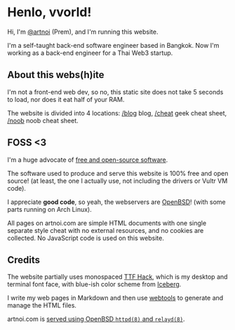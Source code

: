 # Henlo, vvorld!

Hi, I'm [@artnoi](https://twitter.com/artnoi) (Prem), and I'm running this website.

I'm a self-taught back-end software engineer based in Bangkok.
Now I'm working as a back-end engineer for a Thai Web3 startup.

## About this webs(h)ite

I'm not a front-end web dev, so no, this static site does not take 5 seconds
to load, nor does it eat half of your RAM.

The website is divided into 4 locations: [/blog](/blog/) blog,
[/cheat](/cheat) geek cheat sheet, [/noob](/noob/) noob cheat sheet.

## FOSS <3

I'm a huge advocate of [free and open-source software](https://en.wikipedia.org/wiki/Free_software).

The software used to produce and serve this website is 100% free and open source!
(at least, the one I actually use, not including the drivers or Vultr VM code).

I appreciate **good code**, so yeah, the webservers are [OpenBSD](https://openbsd.org)!
(with some parts running on Arch Linux).

All pages on artnoi.com are simple HTML documents with one single separate style
cheat with no external resources, and no cookies are collected. No JavaScript code
is used on this website.

## Credits

The website partially uses monospaced [TTF Hack](https://sourcefoundry.org/hack/),
which is my desktop and terminal font face, with blue-ish color scheme from [Iceberg](https://github.com/cocopon/iceberg.vim).

I write my web pages in Markdown and then use [webtools](https://github.com/soyart/webtools)
to generate and manage the HTML files.

artnoi.com is [served using OpenBSD `httpd(8)` and `relayd(8)`](/blog/2022/openbsd-webserver).
